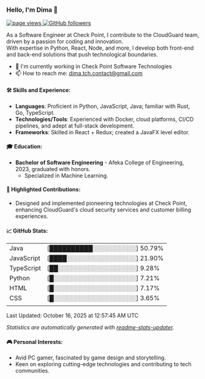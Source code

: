 ### Hello, I'm Dima 👋
<p align="left">
  <a href="https://github.com/DimaTc/DimaTc">
    <img src="https://komarev.com/ghpvc/?username=DimaTc" alt="page views" />
  </a>
  <a href="https://github.com/MacroPower?tab=followers">
    <img alt="GitHub followers" src="https://img.shields.io/github/followers/DimaTc?style=flat&logo=github">
  </a>
</p>

As a Software Engineer at Check Point, I contribute to the CloudGuard team, driven by a passion for coding and innovation.  
With expertise in Python, React, Node, and more, I develop both front-end and back-end solutions that push technological boundaries.

* 🏫 I'm currently working in Check Point Software Technologies
* 📫 How to reach me: dima.tch.contact@gmail.com

#### 🛠️ Skills and Experience:
- **Languages**: Proficient in Python, JavaScript, Java; familiar with Rust, Go, TypeScript.
- **Technologies/Tools**: Experienced with Docker, cloud platforms, CI/CD pipelines, and adept at full-stack development.
- **Frameworks**: Skilled in React + Redux; created a JavaFX level editor.

#### 🎓 Education:
- **Bachelor of Software Engineering** - Afeka College of Engineering, 2023, graduated with honors.
  - Specialized in Machine Learning.

#### 🚀 Highlighted Contributions:
- Designed and implemented pioneering technologies at Check Point, enhancing CloudGuard's cloud security services and customer billing experiences. 

#### 📈 GitHub Stats:
<!-- LANGS:START -->
|||
|---|---|
| Java | [██████████░░░░░░░░░░] 50.79% |
| JavaScript | [████░░░░░░░░░░░░░░░░] 21.90% |
| TypeScript | [██░░░░░░░░░░░░░░░░░░] 9.28% |
| Python | [█░░░░░░░░░░░░░░░░░░░] 7.21% |
| HTML | [█░░░░░░░░░░░░░░░░░░░] 7.17% |
| CSS | [█░░░░░░░░░░░░░░░░░░░] 3.65% |
|||
<!-- LANGS:END -->
<!-- DATE:START -->Last Updated: October 16, 2025 at 12:57:45 AM UTC
<!-- DATE:END -->
*Statistics are automatically generated with [readme-stats-updater](https://github.com/marketplace/actions/readme-stats-updater).*

#### 🎮 Personal Interests:
- Avid PC gamer, fascinated by game design and storytelling.
- Keen on exploring cutting-edge technologies and contributing to tech communities.
